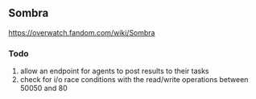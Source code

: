 ## Sombra
https://overwatch.fandom.com/wiki/Sombra


### Todo
1. allow an endpoint for agents to post results to their tasks
2. check for i/o race conditions with the read/write operations between 50050 and 80

